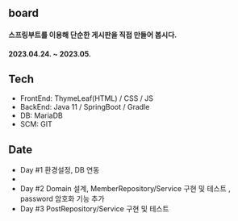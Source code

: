 ## board

#### 스프링부트를 이용해 단순한 게시판을 직접 만들어 봅시다.

#### 2023.04.24. ~ 2023.05.

## Tech
- FrontEnd: ThymeLeaf(HTML) / CSS / JS
- BackEnd: Java 11 / SpringBoot / Gradle
- DB: MariaDB 
- SCM: GIT

## Date
- Day #1 환경설정, DB 연동
- 
- Day #2 Domain 설계, MemberRepository/Service 구현 및 테스트 , password 암호화 기능 추가
- Day #3 PostRepository/Service 구현 및 테스트
